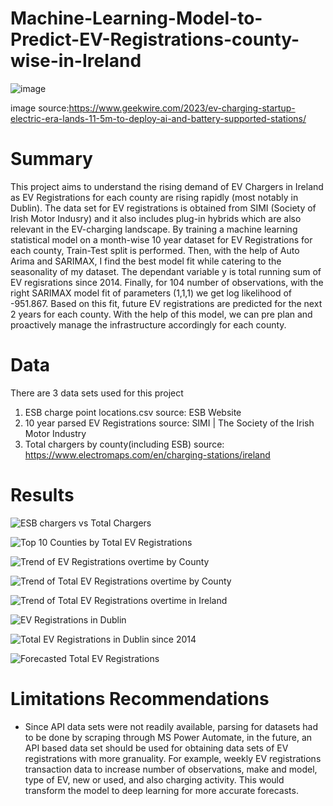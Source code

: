 # Machine-Learning-Model-to-Predict-EV-Registrations-county-wise-in-Ireland

![image](https://github.com/user-attachments/assets/db3291c0-6894-43f2-82e2-8ce45101c008)

image source:https://www.geekwire.com/2023/ev-charging-startup-electric-era-lands-11-5m-to-deploy-ai-and-battery-supported-stations/

# Summary
This project aims to understand the rising demand of EV Chargers in Ireland as EV Registrations for each county are rising rapidly (most notably in Dublin). The data set for EV registrations is obtained from SIMI (Society of Irish Motor Indusry) and it also includes plug-in hybrids which are also relevant in the EV-charging landscape. By training a machine learning statistical model on a month-wise 10 year dataset for EV Registrations for each county, Train-Test split is performed. Then, with the help of Auto Arima and SARIMAX, I find the best model fit while catering to the seasonality of my dataset. The dependant variable y is total running sum of EV regisrations since 2014. Finally, for 104 number of observations, with the right SARIMAX model fit of parameters (1,1,1) we get log likelihood of -951.867. Based on this fit, future EV registrations are predicted for the next 2 years for each county. With the help of this model, we can pre plan and proactively manage the infrastructure accordingly for each county.

# Data
There are 3 data sets used for this project
1. ESB charge point locations.csv    source: ESB Website
2. 10 year parsed EV Registrations   source: SIMI | The Society of the Irish Motor Industry
3. Total chargers by county(including ESB)   source:  https://www.electromaps.com/en/charging-stations/ireland

# Results
![ESB chargers vs Total Chargers](https://github.com/user-attachments/assets/95b7a9a7-a896-4006-933a-a730126931b8)

![Top 10 Counties by Total EV Registrations](https://github.com/user-attachments/assets/76222f71-6a63-4e7f-b26a-1e291d509776)

![Trend of EV Registrations overtime by County](https://github.com/user-attachments/assets/aba76b55-47cc-4ad5-8be4-9d7ccd2aa1fc)

![Trend of Total EV Registrations overtime by County](https://github.com/user-attachments/assets/c43701cf-2005-4a5e-998c-1e8f8d1d6251)

![Trend of Total EV Registrations overtime in Ireland](https://github.com/user-attachments/assets/0595b62e-15c0-488e-8f1c-b8ebf52870b0)

![EV Registrations in Dublin](https://github.com/user-attachments/assets/f884f26e-05a0-43d1-8e56-09eb2581b69b)

![Total EV Registrations in Dublin since 2014](https://github.com/user-attachments/assets/f86eabae-bc65-40d5-bd38-c3e8975bb767)

![Forecasted Total EV Registrations](https://github.com/user-attachments/assets/613b26d5-863e-4143-8656-5fe79b206a7c)






# Limitations Recommendations
- Since API data sets were not readily available, parsing for datasets had to be done by scraping through MS Power Automate, in the future, an API based data set should be used for obtaining data sets of EV registrations with more granuality. For example, weekly EV registrations transaction data to increase number of observations,  make and model, type of EV, new or used, and also charging activity. This would transform the model to deep learning for more accurate forecasts.

